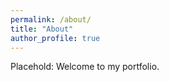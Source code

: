```yaml
---
permalink: /about/
title: "About"
author_profile: true
---
```


Placehold: Welcome to my portfolio. 

